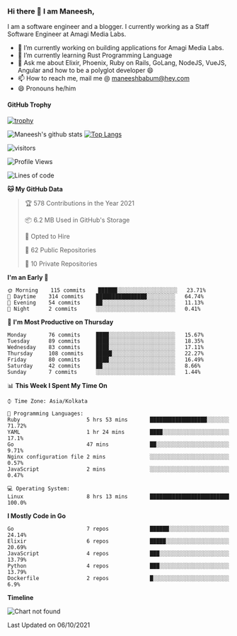### Hi there 👋 I am Maneesh,

I am a software engineer and a blogger. I currently working as a Staff Software Engineer at Amagi Media Labs.


- 🔭 I’m currently working on building applications for Amagi Media Labs.
- 🌱 I’m currently learning Rust Programming Language
- 💬 Ask me about Elixir, Phoenix, Ruby on Rails, GoLang, NodeJS, VueJS, Angular and how to be a polyglot developer 😄
- 📫 How to reach me, mail me @ maneeshbabum@hey.com
- 😄 Pronouns he/him

#### GitHub Trophy
[![trophy](https://github-profile-trophy.vercel.app/?username=mbm-c)](https://github.com/ryo-ma/github-profile-trophy)

![Maneesh's github stats](https://github-readme-stats.vercel.app/api?username=mbm-c&show_icons=true)
[![Top Langs](https://github-readme-stats.vercel.app/api/top-langs/?username=mbm-c)](https://github.com/anuraghazra/github-readme-stats)


![visitors](https://visitor-badge.glitch.me/badge?page_id=maneeshbabu.maneeshbabu)

<!--START_SECTION:waka-->
![Profile Views](http://img.shields.io/badge/Profile%20Views-2-blue)

![Lines of code](https://img.shields.io/badge/From%20Hello%20World%20I%27ve%20Written-288082%20lines%20of%20code-blue)

**🐱 My GitHub Data** 

> 🏆 578 Contributions in the Year 2021
 > 
> 📦 6.2 MB Used in GitHub's Storage 
 > 
> 💼 Opted to Hire
 > 
> 📜 62 Public Repositories 
 > 
> 🔑 10 Private Repositories  
 > 
**I'm an Early 🐤** 

```text
🌞 Morning    115 commits    ██████░░░░░░░░░░░░░░░░░░░   23.71% 
🌆 Daytime    314 commits    ████████████████░░░░░░░░░   64.74% 
🌃 Evening    54 commits     ██░░░░░░░░░░░░░░░░░░░░░░░   11.13% 
🌙 Night      2 commits      ░░░░░░░░░░░░░░░░░░░░░░░░░   0.41%

```
📅 **I'm Most Productive on Thursday** 

```text
Monday       76 commits     ████░░░░░░░░░░░░░░░░░░░░░   15.67% 
Tuesday      89 commits     ████░░░░░░░░░░░░░░░░░░░░░   18.35% 
Wednesday    83 commits     ████░░░░░░░░░░░░░░░░░░░░░   17.11% 
Thursday     108 commits    █████░░░░░░░░░░░░░░░░░░░░   22.27% 
Friday       80 commits     ████░░░░░░░░░░░░░░░░░░░░░   16.49% 
Saturday     42 commits     ██░░░░░░░░░░░░░░░░░░░░░░░   8.66% 
Sunday       7 commits      ░░░░░░░░░░░░░░░░░░░░░░░░░   1.44%

```


📊 **This Week I Spent My Time On** 

```text
⌚︎ Time Zone: Asia/Kolkata

💬 Programming Languages: 
Ruby                     5 hrs 53 mins       ██████████████████░░░░░░░   71.72% 
YAML                     1 hr 24 mins        ████░░░░░░░░░░░░░░░░░░░░░   17.1% 
Go                       47 mins             ██░░░░░░░░░░░░░░░░░░░░░░░   9.71% 
Nginx configuration file 2 mins              ░░░░░░░░░░░░░░░░░░░░░░░░░   0.57% 
JavaScript               2 mins              ░░░░░░░░░░░░░░░░░░░░░░░░░   0.47%

💻 Operating System: 
Linux                    8 hrs 13 mins       █████████████████████████   100.0%

```

**I Mostly Code in Go** 

```text
Go                       7 repos             ██████░░░░░░░░░░░░░░░░░░░   24.14% 
Elixir                   6 repos             █████░░░░░░░░░░░░░░░░░░░░   20.69% 
JavaScript               4 repos             ███░░░░░░░░░░░░░░░░░░░░░░   13.79% 
Python                   4 repos             ███░░░░░░░░░░░░░░░░░░░░░░   13.79% 
Dockerfile               2 repos             █░░░░░░░░░░░░░░░░░░░░░░░░   6.9%

```


**Timeline**

![Chart not found](https://raw.githubusercontent.com/mbm-c/mbm-c/master/charts/bar_graph.png) 


 Last Updated on 06/10/2021
<!--END_SECTION:waka-->

<!--
**maneeshbabu/maneeshbabu** is a ✨ _special_ ✨ repository because its `README.md` (this file) appears on your GitHub profile.

Here are some ideas to get you started:

- 🔭 I’m currently working on ...
- 🌱 I’m currently learning ...
- 👯 I’m looking to collaborate on ...
- 🤔 I’m looking for help with ...
- 💬 Ask me about ...
- 📫 How to reach me: ...
- 😄 Pronouns: ...
- ⚡ Fun fact: ...
-->
